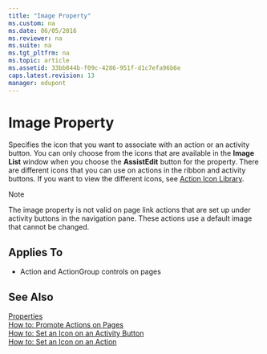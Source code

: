 ```yaml
---
title: "Image Property"
ms.custom: na
ms.date: 06/05/2016
ms.reviewer: na
ms.suite: na
ms.tgt_pltfrm: na
ms.topic: article
ms.assetid: 33bb844b-f09c-4286-951f-d1c7efa96b6e
caps.latest.revision: 13
manager: edupont
---
```

# Image Property
Specifies the icon that you want to associate with an action or an activity button. You can only choose from the icons that are available in the **Image List** window when you choose the **AssistEdit** button for the property. There are different icons that you can use on actions in the ribbon and activity buttons. If you want to view the different icons, see [Action Icon Library](Action-Icon-Library.md).  
  
> [!NOTE]  
>  The image property is not valid on page link actions that are set up under activity buttons in the navigation pane. These actions use a default image that cannot be changed.  
  
## Applies To  
  
-   Action and ActionGroup controls on pages  
  
## See Also  
 [Properties](Properties.md)   
 [How to: Promote Actions on Pages](../Topic/How%20to:%20Promote%20Actions%20on%20Pages.md)   
 [How to: Set an Icon on an Activity Button](../Topic/How%20to:%20Set%20an%20Icon%20on%20an%20Activity%20Button.md)   
 [How to: Set an Icon on an Action](../Topic/How%20to:%20Set%20an%20Icon%20on%20an%20Action.md)